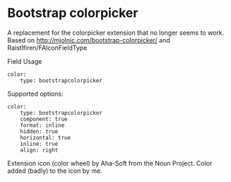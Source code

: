 Bootstrap colorpicker
======================

A replacement for the colorpicker extension that no longer seems to work. Based on http://mjolnic.com/bootstrap-colorpicker/ and Raistlfiren/FAIconFieldType

Field Usage 

    color:
        type: bootstrapcolorpicker

Supported options:

    color:
        type: bootstrapcolorpicker
        component: true
        format: inline
        hidden: true
        horizontal: true
        inline: true
        align: right

Extension icon (color wheel) by Aha-Soft from the Noun Project. Color added (badly) to the icon by me.
